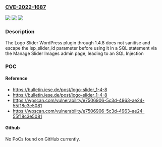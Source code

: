 ### [CVE-2022-1687](https://cve.mitre.org/cgi-bin/cvename.cgi?name=CVE-2022-1687)
![](https://img.shields.io/static/v1?label=Product&message=Logo%20Slider&color=blue)
![](https://img.shields.io/static/v1?label=Version&message=1.4.8%3C%3D%201.4.8%20&color=brighgreen)
![](https://img.shields.io/static/v1?label=Vulnerability&message=CWE-89%20SQL%20Injection&color=brighgreen)

### Description

The Logo Slider WordPress plugin through 1.4.8 does not sanitise and escape the lsp_slider_id parameter before using it in a SQL statement via the Manage Slider Images admin page, leading to an SQL Injection

### POC

#### Reference
- https://bulletin.iese.de/post/logo-slider_1-4-8
- https://bulletin.iese.de/post/logo-slider_1-4-8
- https://wpscan.com/vulnerability/e7506906-5c3d-4963-ae24-55f18c3e5081
- https://wpscan.com/vulnerability/e7506906-5c3d-4963-ae24-55f18c3e5081

#### Github
No PoCs found on GitHub currently.

